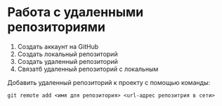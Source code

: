 # Работа с удаленными репозиториями

1. Создать аккаунт на GitHub 
2. Cоздать локальный репозиторий
3. Создать удаленный репозиторий
4. Связатб удаленный репозиторий с локальным

Добавить удаленный репозиторий к проекту с помощью команды:
```
git remote add <имя для репозитория> <url-адрес репозитрия в сети>
```
